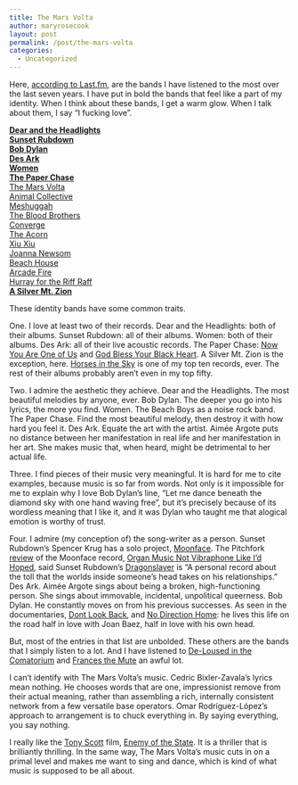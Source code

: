 ```yaml
---
title: The Mars Volta
author: maryrosecook
layout: post
permalink: /post/the-mars-volta
categories:
  - Uncategorized
---
```

Here, [according to Last.fm][1], are the bands I have listened to the most over the last seven years. I have put in bold the bands that feel like a part of my identity. When I think about these bands, I get a warm glow. When I talk about them, I say &#8220;I fucking love&#8221;.

[**Dear and the Headlights**][2]  
[**Sunset Rubdown**][3]  
[**Bob Dylan**][4]  
[**Des Ark**][5]  
[**Women**][6]  
[**The Paper Chase**][7]  
[The Mars Volta][8]  
[Animal Collective][9]  
[Meshuggah][10]  
[The Blood Brothers][11]  
[Converge][12]  
[The Acorn][13]  
[Xiu Xiu][14]  
[Joanna Newsom][15]  
[Beach House][16]  
[Arcade Fire][17]  
[Hurray for the Riff Raff][18]  
[**A Silver Mt. Zion**][19]

These identity bands have some common traits.

One. I love at least two of their records. Dear and the Headlights: both of their albums. Sunset Rubdown: all of their albums. Women: both of their albums. Des Ark: all of their live acoustic records. The Paper Chase: [Now You Are One of Us][20] and [God Bless Your Black Heart][21]. A Silver Mt. Zion is the exception, here. [Horses in the Sky][22] is one of my top ten records, ever. The rest of their albums probably aren&#8217;t even in my top fifty.

Two. I admire the aesthetic they achieve. Dear and the Headlights. The most beautiful melodies by anyone, ever. Bob Dylan. The deeper you go into his lyrics, the more you find. Women. The Beach Boys as a noise rock band. The Paper Chase. Find the most beautiful melody, then destroy it with how hard you feel it. Des Ark. Equate the art with the artist. Aimée Argote puts no distance between her manifestation in real life and her manifestation in her art. She makes music that, when heard, might be detrimental to her actual life.

Three. I find pieces of their music very meaningful. It is hard for me to cite examples, because music is so far from words. Not only is it impossible for me to explain why I love Bob Dylan&#8217;s line, &#8220;Let me dance beneath the diamond sky with one hand waving free&#8221;, but it&#8217;s precisely because of its wordless meaning that I like it, and it was Dylan who taught me that alogical emotion is worthy of trust.

Four. I admire (my conception of) the song-writer as a person. Sunset Rubdown&#8217;s Spencer Krug has a solo project, [Moonface][23]. The Pitchfork [review][24] of the Moonface record, [Organ Music Not Vibraphone Like I’d Hoped][25], said Sunset Rubdown’s [Dragonslayer][26] is “A personal record about the toll that the worlds inside someone’s head takes on his relationships.” Des Ark. Aimée Argote sings about being a broken, high-functioning person. She sings about immovable, incidental, unpolitical queerness. Bob Dylan. He constantly moves on from his previous successes. As seen in the documentaries, [Dont Look Back][27], and [No Direction Home][28]: he lives this life on the road half in love with Joan Baez, half in love with his own head.

But, most of the entries in that list are unbolded. These others are the bands that I simply listen to a lot. And I have listened to [De-Loused in the Comatorium][29] and [Frances the Mute][30] an awful lot.

I can&#8217;t identify with The Mars Volta&#8217;s music. Cedric Bixler-Zavala&#8217;s lyrics mean nothing. He chooses words that are one, impressionist remove from their actual meaning, rather than assembling a rich, internally consistent network from a few versatile base operators. Omar Rodríguez-López&#8217;s approach to arrangement is to chuck everything in. By saying everything, you say nothing.

I really like the [Tony Scott][31] film, [Enemy of the State][32]. It is a thriller that is brilliantly thrilling. In the same way, The Mars Volta&#8217;s music cuts in on a primal level and makes me want to sing and dance, which is kind of what music is supposed to be all about.

 [1]: http://www.last.fm/user/maryrosecook/library
 [2]: http://en.wikipedia.org/wiki/Dear_and_the_Headlights
 [3]: http://en.wikipedia.org/wiki/Sunset_Rubdown
 [4]: http://en.wikipedia.org/wiki/Bob_Dylan
 [5]: http://desark.org/
 [6]: http://en.wikipedia.org/wiki/Women_(band)
 [7]: http://en.wikipedia.org/wiki/The_Paper_Chase_(band)
 [8]: http://en.wikipedia.org/wiki/The_Mars_Volta
 [9]: http://en.wikipedia.org/wiki/Animal_Collective
 [10]: http://en.wikipedia.org/wiki/Meshuggah
 [11]: http://en.wikipedia.org/wiki/The_Blood_Brothers_(band)
 [12]: http://en.wikipedia.org/wiki/Converge_(band)
 [13]: http://en.wikipedia.org/wiki/The_Acorn
 [14]: http://en.wikipedia.org/wiki/Xiu_Xiu
 [15]: http://en.wikipedia.org/wiki/Joanna_Newsom
 [16]: http://en.wikipedia.org/wiki/Beach_House
 [17]: http://en.wikipedia.org/wiki/Arcade_Fire
 [18]: http://en.wikipedia.org/wiki/Hurray_for_the_Riff_Raff
 [19]: http://en.wikipedia.org/wiki/Thee_Silver_Mt._Zion
 [20]: http://en.wikipedia.org/wiki/Now_You_Are_One_of_Us
 [21]: http://en.wikipedia.org/wiki/God_Bless_Your_Black_Heart
 [22]: http://en.wikipedia.org/wiki/Horses_in_the_Sky
 [23]: http://moonface.ca/
 [24]: http://pitchfork.com/reviews/albums/15674-organ-music-not-vibraphone-like-id-hoped/
 [25]: http://en.wikipedia.org/wiki/Organ_Music_Not_Vibraphone_Like_I
 [26]: http://en.wikipedia.org/wiki/Dragonslayer_(Sunset_Rubdown_album)
 [27]: http://en.wikipedia.org/wiki/Dont_Look_Back
 [28]: http://en.wikipedia.org/wiki/No_Direction_Home
 [29]: http://en.wikipedia.org/wiki/De-Loused_in_the_Comatorium
 [30]: http://en.wikipedia.org/wiki/Frances_the_Mute
 [31]: http://en.wikipedia.org/wiki/Tony_Scott
 [32]: http://en.wikipedia.org/wiki/Enemy_of_the_State_(film)
